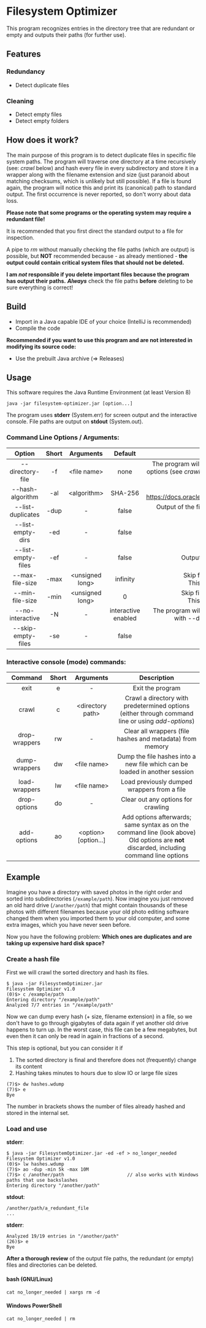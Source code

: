 # Filesystem Optimizer

This program recognizes entries in the directory tree that are redundant or empty and outputs their paths (for further use).

## Features

### Redundancy

- Detect duplicate files

### Cleaning

- Detect empty files
- Detect empty folders

## How does it work?

The main purpose of this program is to detect duplicate files in specific file system paths. The program will traverse one directory at a time recursively (see: *crawl* below) and hash every file in every subdirectory and store it in a wrapper along with the filename extension and size (just paranoid about matching checksums, which is unlikely but still possible). If a file is found again, the program will notice this and print its (canonical) path to standard output. The first occurrence is never reported, so don't worry about data loss.

**Please note that some programs or the operating system may require a redundant file!**

It is recommended that you first direct the standard output to a file for inspection.

A pipe to *rm* without manually checking the file paths (which are output) is possible, but **NOT** recommended because - as already mentioned - **the output could contain critical system files that should not be deleted.**

**I am *not* responsible if you delete important files because the program has output their paths.**
***Always*** check the file paths **before** deleting to be sure everything is correct!

## Build

- Import in a Java capable IDE of your choice (IntelliJ is recommended)
- Compile the code

**Recommended if you want to use this program and are not interested in modifying its source code:**
- Use the prebuilt Java archive (=> Releases)

## Usage

This software requires the Java Runtime Environment (at least Version 8)

```
java -jar filesystem-optimizer.jar [option...]
```

The program uses **stderr** (System.err) for screen output and the interactive console.
File paths are output on **stdout** (System.out).

### Command Line Options / Arguments:

Option             | Short    | Arguments         | Default             | Description
:----------------: | :------: | :---------------: | :-----------------: | :------------------------------------------------------:
--directory-file   | -f       | \<file name\>     | none                | The program will crawl all paths in the specified file considering the other options (see *crawl* below). There must be exactly one folder path in each line of the given file.
--hash-algorithm   | -al      | \<algorithm\>     | SHA-256             | See: https://docs.oracle.com/javase/8/docs/api/java/security/MessageDigest.html
--list-duplicates  | -dup     | -                 | false               | Output of the file path if the file is already known, i.e. has already been hashed
--list-empty-dirs  | -ed      | -                 | false               | Output of empty directories
--list-empty-files | -ef      | -                 | false               | Output of empty files, i.e. those with a size of 0 bytes
--max-file-size    | -max     | \<unsigned long\> | infinity            | Skip files larger than the specified number of bytes. <br> This command supports suffixes (e.g. -max 2G)
--min-file-size    | -min     | \<unsigned long\> | 0                   | Skip files smaller than the specified number of bytes. <br> This command supports suffixes (e.g. -min 10k)
--no-interactive   | -N       | -                 | interactive enabled | The program will exit right after processing the paths of the file specified with --directory-file. No interactive console will show up.
--skip-empty-files | -se      | -                 | false               | Skip empty files from indexing/hashing

### Interactive console (mode) commands:

Command       | Short | Arguments                | Description
:-----------: | :---: | :----------------------: | :---------------------------------------------------------------------------------------:
exit          | e     | -                        | Exit the program
crawl         | c     | \<directory path\>       | Crawl a directory with predetermined options <br> (either through command line or using *add-options*)
drop-wrappers | rw    | -                        | Clear all wrappers (file hashes and metadata) from memory
dump-wrappers | dw    | \<file name\>            | Dump the file hashes into a new file which can be loaded in another session
load-wrappers | lw    | \<file name\>            | Load previously dumped wrappers from a file
drop-options  | do    | -                        | Clear out any options for crawling
add-options   | ao    | \<option\> \[option...\] | Add options afterwards; same syntax as on the command line (look above) <br> Old options are **not** discarded, including command line options

## Example

Imagine you have a directory with saved photos in the right order and sorted into subdirectories (`/example/path`).
Now imagine you just removed an old hard drive (`/another/path`) that might contain thousands of these photos with different filenames because your old photo editing software changed them when you imported them to your old computer, and some extra images, which you have never seen before.

Now you have the following problem: **Which ones are duplicates and are taking up expensive hard disk space?**

### Create a hash file

First we will crawl the sorted directory and hash its files.

```
$ java -jar FilesystemOptimizer.jar
Filesystem Optimizer v1.0
(0)$> c /example/path
Entering directory "/example/path"
Analyzed 7/7 entries in "/example/path"
```

Now we can dump every hash (+ size, filename extension) in a file, so we don't have to go through gigabytes of data again if yet another old drive happens to turn up. In the worst case, this file can be a few megabytes, but even then it can only be read in again in fractions of a second.

This step is optional, but you can consider it if
1. The sorted directory is final and therefore does not (frequently) change its content
2. Hashing takes minutes to hours due to slow IO or large file sizes

```
(7)$> dw hashes.wdump
(7)$> e
Bye
```

The number in brackets shows the number of files already hashed and stored in the internal set.

### Load and use

**stderr**:
```
$ java -jar FilesystemOptimizer.jar -ed -ef > no_longer_needed
Filesystem Optimizer v1.0
(0)$> lw hashes.wdump
(7)$> ao -dup -min 5k -max 10M
(7)$> c /another/path                       // also works with Windows paths that use backslashes
Entering directory "/another/path"
```

**stdout**:
```
/another/path/a_redundant_file
...
```

**stderr**:
```
Analyzed 19/19 entries in "/another/path"
(26)$> e
Bye
```

**After a thorough review** of the output file paths, the redundant (or empty) files and directories can be deleted.

#### bash (GNU/Linux)

```
cat no_longer_needed | xargs rm -d
```

#### Windows PowerShell

```
cat no_longer_needed | rm
```
